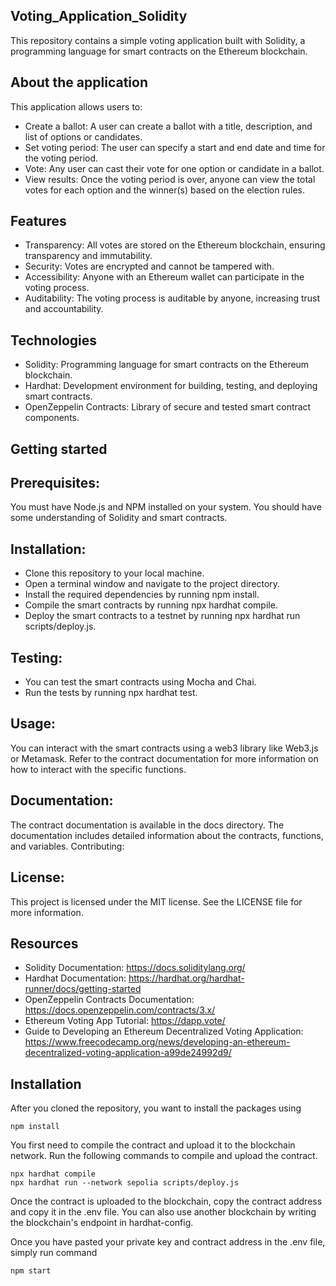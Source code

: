 ## Voting_Application_Solidity

This repository contains a simple voting application built with Solidity, a programming language for smart contracts on the Ethereum blockchain.

## About the application
This application allows users to:

* Create a ballot: A user can create a ballot with a title, description, and list of options or candidates.
* Set voting period: The user can specify a start and end date and time for the voting period.
* Vote: Any user can cast their vote for one option or candidate in a ballot.
* View results: Once the voting period is over, anyone can view the total votes for each option and the winner(s) based on the election rules.

## Features
* Transparency: All votes are stored on the Ethereum blockchain, ensuring transparency and immutability.
* Security: Votes are encrypted and cannot be tampered with.
* Accessibility: Anyone with an Ethereum wallet can participate in the voting process.
* Auditability: The voting process is auditable by anyone, increasing trust and accountability.

## Technologies 
* Solidity: Programming language for smart contracts on the Ethereum blockchain.
* Hardhat: Development environment for building, testing, and deploying smart contracts.
* OpenZeppelin Contracts: Library of secure and tested smart contract components.

## Getting started

## Prerequisites:

You must have Node.js and NPM installed on your system.
You should have some understanding of Solidity and smart contracts.

## Installation:

* Clone this repository to your local machine.
* Open a terminal window and navigate to the project directory.
* Install the required dependencies by running npm install.
* Compile the smart contracts by running npx hardhat compile.
* Deploy the smart contracts to a testnet by running npx hardhat run scripts/deploy.js.

## Testing:

* You can test the smart contracts using Mocha and Chai.
* Run the tests by running npx hardhat test.

## Usage:

You can interact with the smart contracts using a web3 library like Web3.js or Metamask.
Refer to the contract documentation for more information on how to interact with the specific functions.

## Documentation:

The contract documentation is available in the docs directory.
The documentation includes detailed information about the contracts, functions, and variables.
Contributing:

## License:
This project is licensed under the MIT license.
See the LICENSE file for more information.

## Resources
* Solidity Documentation: https://docs.soliditylang.org/
* Hardhat Documentation: https://hardhat.org/hardhat-runner/docs/getting-started
* OpenZeppelin Contracts Documentation: https://docs.openzeppelin.com/contracts/3.x/
* Ethereum Voting App Tutorial: https://dapp.vote/
* Guide to Developing an Ethereum Decentralized Voting Application: https://www.freecodecamp.org/news/developing-an-ethereum-decentralized-voting-application-a99de24992d9/

## Installation

After you cloned the repository, you want to install the packages using

```shell
npm install
```

You first need to compile the contract and upload it to the blockchain network. Run the following commands to compile and upload the contract.

```shell
npx hardhat compile
npx hardhat run --network sepolia scripts/deploy.js
```

Once the contract is uploaded to the blockchain, copy the contract address and copy it in the .env file. You can also use another blockchain by writing the blockchain's endpoint in hardhat-config.

Once you have pasted your private key and contract address in the .env file, simply run command

```shell
npm start
```
